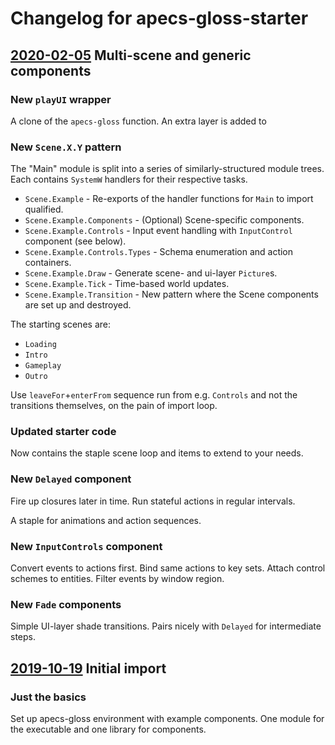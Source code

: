 # Changelog for apecs-gloss-starter

## [2020-02-05] Multi-scene and generic components

### New `playUI` wrapper

A clone of the `apecs-gloss` function. An extra layer is added to

### New `Scene.X.Y` pattern

The "Main" module is split into a series of similarly-structured module trees.
Each contains `SystemW` handlers for their respective tasks.

* `Scene.Example`                - Re-exports of the handler functions for `Main` to import qualified.
* `Scene.Example.Components`     - (Optional) Scene-specific components.
* `Scene.Example.Controls`       - Input event handling with `InputControl` component (see below).
* `Scene.Example.Controls.Types` - Schema enumeration and action containers.
* `Scene.Example.Draw`           - Generate scene- and ui-layer `Picture`s.
* `Scene.Example.Tick`           - Time-based world updates.
* `Scene.Example.Transition`     - New pattern where the Scene components are set up and destroyed.

The starting scenes are:

* `Loading`
* `Intro`
* `Gameplay`
* `Outro`

Use `leaveFor`+`enterFrom` sequence run from e.g. `Controls` and not the transitions themselves, on the pain of import loop.

### Updated starter code

Now contains the staple scene loop and items to extend to your needs.

### New `Delayed` component

Fire up closures later in time.
Run stateful actions in regular intervals.

A staple for animations and action sequences.

### New `InputControls` component

Convert events to actions first.
Bind same actions to key sets.
Attach control schemes to entities.
Filter events by window region.

### New `Fade` components

Simple UI-layer shade transitions.
Pairs nicely with `Delayed` for intermediate steps.

## [2019-10-19] Initial import

### Just the basics

Set up apecs-gloss environment with example components.
One module for the executable and one library for components.

[2020-02-05]: https://gitlab.com/dpwiz/apecs-gloss-starter/tree/at2020.02.05
[2019-10-19]: https://gitlab.com/dpwiz/apecs-gloss-starter/tree/at2019.10.19
